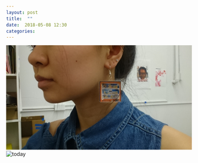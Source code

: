 ```yaml
---
layout: post
title:  ""
date:  2018-05-08 12:30
categories: 
---
```


![today](/img/blog/2018-05/05-08.jpg)
![today](/img/blog/2018-05/05-08-2.png)


